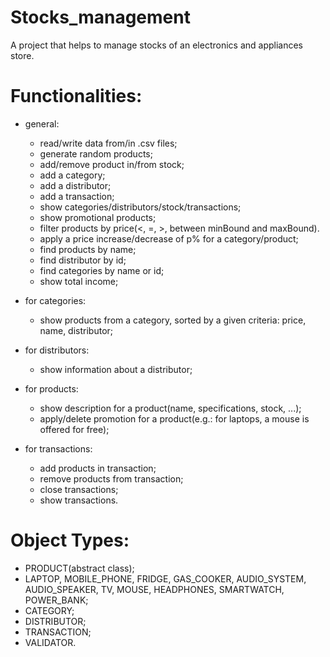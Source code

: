 # Stocks_management
A project that helps to manage stocks of an electronics and appliances store.

# Functionalities:
- general:
    - read/write data from/in .csv files;
    - generate random products;
    - add/remove product in/from stock;
    - add a category;
    - add a distributor;
    - add a transaction;
    - show categories/distributors/stock/transactions;
    - show promotional products;
    - filter products by price(<, =, >, between minBound and maxBound).
    - apply a price increase/decrease of p% for a category/product;
    - find products by name;
    - find distributor by id;
    - find categories by name or id;
    - show total income;


- for categories:
  - show products from a category, sorted by a given criteria: price, name, distributor;
   
  
- for distributors:
    - show information about a distributor;
  

- for products:
  - show description for a product(name, specifications, stock, ...);
  - apply/delete promotion for a product(e.g.: for laptops, a mouse is offered for free);


- for transactions:
    - add products in transaction;
    - remove products from transaction;
    - close transactions;
    - show transactions.

# Object Types:
- PRODUCT(abstract class);
- LAPTOP, MOBILE_PHONE, FRIDGE, GAS_COOKER, AUDIO_SYSTEM, AUDIO_SPEAKER, TV, MOUSE, HEADPHONES, SMARTWATCH, POWER_BANK;
- CATEGORY;
- DISTRIBUTOR;
- TRANSACTION;
- VALIDATOR.
